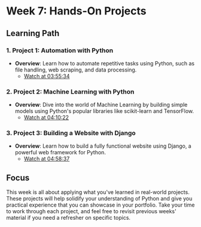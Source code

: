 # Week 7: Hands-On Projects

## Learning Path

### 1. **Project 1: Automation with Python**
   - **Overview**: Learn how to automate repetitive tasks using Python, such as file handling, web scraping, and data processing.
     - [Watch at 03:55:34](https://www.youtube.com/watch?v=_uQrJ0TkZlc&t=14134s)

### 2. **Project 2: Machine Learning with Python**
   - **Overview**: Dive into the world of Machine Learning by building simple models using Python's popular libraries like scikit-learn and TensorFlow.
     - [Watch at 04:10:22](https://www.youtube.com/watch?v=_uQrJ0TkZlc&t=15022s)

### 3. **Project 3: Building a Website with Django**
   - **Overview**: Learn how to build a fully functional website using Django, a powerful web framework for Python.
     - [Watch at 04:58:37](https://www.youtube.com/watch?v=_uQrJ0TkZlc&t=17897s)

## Focus
This week is all about applying what you've learned in real-world projects. These projects will help solidify your understanding of Python and give you practical experience that you can showcase in your portfolio. Take your time to work through each project, and feel free to revisit previous weeks' material if you need a refresher on specific topics.
